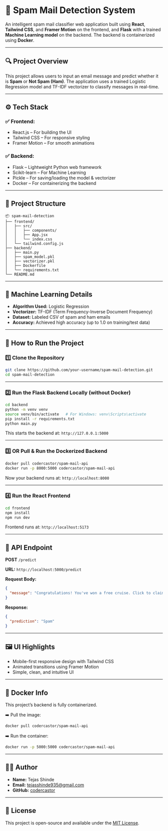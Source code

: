 
# 📧 Spam Mail Detection System

An intelligent spam mail classifier web application built using **React**, **Tailwind CSS**, and **Framer Motion** on the frontend, and **Flask** with a trained **Machine Learning model** on the backend. The backend is containerized using **Docker**.

---

## 🔍 Project Overview

This project allows users to input an email message and predict whether it is **Spam** or **Not Spam (Ham)**. The application uses a trained Logistic Regression model and TF-IDF vectorizer to classify messages in real-time.

---

## ⚙️ Tech Stack

### ✅ Frontend:
- React.js – For building the UI
- Tailwind CSS – For responsive styling
- Framer Motion – For smooth animations

### ✅ Backend:
- Flask – Lightweight Python web framework
- Scikit-learn – For Machine Learning
- Pickle – For saving/loading the model & vectorizer
- Docker – For containerizing the backend

---

## 📁 Project Structure

```
📦 spam-mail-detection
├── frontend/
│   ├── src/
│   │   ├── components/
│   │   ├── App.jsx
│   │   └── index.css
│   └── tailwind.config.js
├── backend/
│   ├── main.py
│   ├── spam_model.pkl
│   ├── vectorizer.pkl
│   ├── Dockerfile
│   └── requirements.txt
└── README.md
```

---

## 🧠 Machine Learning Details

- **Algorithm Used:** Logistic Regression
- **Vectorizer:** TF-IDF (Term Frequency-Inverse Document Frequency)
- **Dataset:** Labeled CSV of spam and ham emails
- **Accuracy:** Achieved high accuracy (up to 1.0 on training/test data)

---

## 🚀 How to Run the Project

### 1️⃣ Clone the Repository

```bash
git clone https://github.com/your-username/spam-mail-detection.git
cd spam-mail-detection
```

---

### 2️⃣ Run the Flask Backend Locally (without Docker)

```bash
cd backend
python -m venv venv
source venv/bin/activate   # For Windows: venv\Scripts\activate
pip install -r requirements.txt
python main.py
```

This starts the backend at: `http://127.0.0.1:5000`

---

### 3️⃣ OR Pull & Run the Dockerized Backend

```bash
docker pull codercastor/spam-mail-api
docker run -p 8000:5000 codercastor/spam-mail-api
```

Now your backend runs at: `http://localhost:8000`

---

### 4️⃣ Run the React Frontend

```bash
cd frontend
npm install
npm run dev
```

Frontend runs at: `http://localhost:5173`

---

## 📡 API Endpoint

**POST** `/predict`

**URL:** `http://localhost:5000/predict`

**Request Body:**

```json
{
  "message": "Congratulations! You've won a free cruise. Click to claim."
}
```

**Response:**

```json
{
  "prediction": "Spam"
}
```

---

## 🖼 UI Highlights

- Mobile-first responsive design with Tailwind CSS
- Animated transitions using Framer Motion
- Simple, clean, and intuitive UI

---

## 🐳 Docker Info

This project’s backend is fully containerized.

➡️ Pull the image:

```bash
docker pull codercastor/spam-mail-api
```

➡️ Run the container:

```bash
docker run -p 5000:5000 codercastor/spam-mail-api
```

---

## 👨‍💻 Author

- **Name:** Tejas Shinde 
- **Email:** tejasshinde935@gmail.com  
- **GitHub:** [codercastor](https://github.com/codercastor)

---

## 📜 License

This project is open-source and available under the [MIT License](LICENSE).
